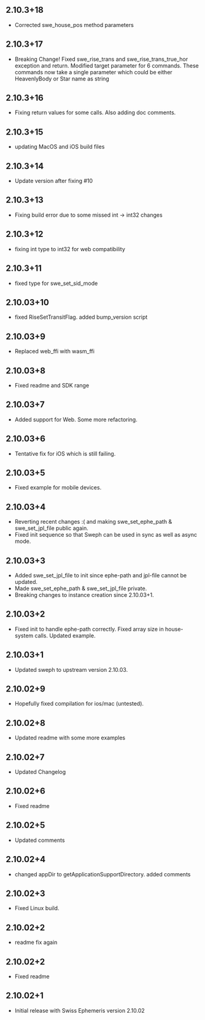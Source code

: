 ## 2.10.3+18

- Corrected swe_house_pos method parameters

## 2.10.3+17

- Breaking Change! Fixed swe_rise_trans and swe_rise_trans_true_hor exception and return. Modified target parameter for 6 commands. These commands now take a single parameter which could be either HeavenlyBody or Star name as string

## 2.10.3+16

- Fixing return values for some calls. Also adding doc comments.

## 2.10.3+15

- updating MacOS and iOS build files

## 2.10.3+14

- Update version after fixing #10

## 2.10.3+13

- Fixing build error due to some missed int -> int32 changes

## 2.10.3+12

- fixing int type to int32 for web compatibility

## 2.10.3+11

- fixed type for swe_set_sid_mode

## 2.10.03+10

- fixed RiseSetTransitFlag. added bump_version script

## 2.10.03+9

- Replaced web_ffi with wasm_ffi

## 2.10.03+8

- Fixed readme and SDK range

## 2.10.03+7

- Added support for Web. Some more refactoring.

## 2.10.03+6

- Tentative fix for iOS which is still failing.

## 2.10.03+5

- Fixed example for mobile devices.

## 2.10.03+4

- Reverting recent changes :( and making swe_set_ephe_path & swe_set_jpl_file public again.
- Fixed init sequence so that Sweph can be used in sync as well as async mode.

## 2.10.03+3

- Added swe_set_jpl_file to init since ephe-path and jpl-file cannot be updated.
- Made swe_set_ephe_path & swe_set_jpl_file private.
- Breaking changes to instance creation since 2.10.03+1.

## 2.10.03+2

- Fixed init to handle ephe-path correctly. Fixed array size in house-system calls. Updated example.

## 2.10.03+1

- Updated sweph to upstream version 2.10.03.

## 2.10.02+9

- Hopefully fixed compilation for ios/mac (untested).

## 2.10.02+8

- Updated readme with some more examples

## 2.10.02+7

- Updated Changelog

## 2.10.02+6

- Fixed readme

## 2.10.02+5

- Updated comments

## 2.10.02+4

- changed appDir to getApplicationSupportDirectory. added comments

## 2.10.02+3

- Fixed Linux build.

## 2.10.02+2

- readme fix again

## 2.10.02+2

- Fixed readme

## 2.10.02+1

- Initial release with Swiss Ephemeris version 2.10.02
